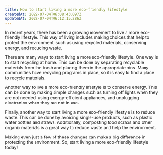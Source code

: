 ```yaml
---
title: How to start living a more eco-friendly lifestyle
createdAt: 2022-07-04T06:08:43.097Z
updatedAt: 2022-07-04T06:12:15.286Z
---
```


In recent years, there has been a growing movement to live a more eco-friendly lifestyle. This way of living includes making choices that help to protect the environment, such as using recycled materials, conserving energy, and reducing waste.

There are many ways to start living a more eco-friendly lifestyle. One way is to start recycling at home. This can be done by separating recyclable materials from the trash and placing them in the appropriate bins. Many communities have recycling programs in place, so it is easy to find a place to recycle materials.

Another way to live a more eco-friendly lifestyle is to conserve energy. This can be done by making simple changes such as turning off lights when they are not needed, using energy-efficient appliances, and unplugging electronics when they are not in use.

Finally, another way to start living a more eco-friendly lifestyle is to reduce waste. This can be done by avoiding single-use products, such as plastic water bottles and straws. Additionally, composting food scraps and other organic materials is a great way to reduce waste and help the environment.

Making even just a few of these changes can make a big difference in protecting the environment. So, start living a more eco-friendly lifestyle today!
